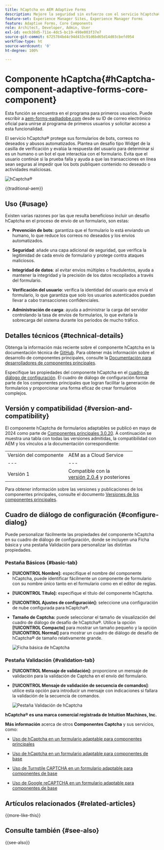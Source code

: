 ```yaml
---
title: hCaptcha en AEM Adaptive Forms
description: Mejore la seguridad sin esfuerzo con el servicio hCaptcha®. Guía paso a paso en el interior
feature-set: Experience Manager Sites, Experience Manager Forms
feature: Adaptive Forms, Core Components
role: Architect, Developer, Admin, User
exl-id: eecb38d5-711e-4dc5-bc19-498e003f37e7
source-git-commit: 6725784bd4c94d433c91d6bd65d14d03cbefd954
workflow-type: ht
source-wordcount: '0'
ht-degree: 100%

---
```



# Componente hCaptcha{#hCaptcha-component-adaptive-forms-core-component}

<span class="preview"> Esta función se encuentra en el programa para primeros usuarios. Puede escribir a aem-forms-ea@adobe.com desde su ID de correo electrónico oficial para unirse al programa de primeros usuarios y solicitar acceso a esta funcionalidad. </span>

El servicio hCaptcha® protege sus formularios de bots, correos no deseados y abusos automatizados. Plantea un desafío tipo Widget de la casilla de verificación y evalúa la respuesta del usuario para determinar si es un humano o un bot el que interactúa con el formulario. Evita que el usuario continúe si la prueba falla y ayuda a que las transacciones en línea sean seguras al impedir que los bots publiquen contenido no deseado o actividades maliciosas.

![hCaptcha®](/help/adaptive-forms/assets/hCaptcha-challenge.png)

{{traditional-aem}}

## Uso {#usage}

Existen varias razones por las que resulta beneficioso incluir un desafío hCaptcha en el proceso de envío de un formulario, son estas:

- **Prevención de bots**: garantiza que el formulario lo está enviando un humano, lo que reduce los correos no deseados y los envíos automatizados.

- **Seguridad**: añade una capa adicional de seguridad, que verifica la legitimidad de cada envío de formulario y protege contra ataques maliciosos.

- **Integridad de datos**: al evitar envíos múltiples o fraudulentos, ayuda a mantener la integridad y la precisión de los datos recopilados a través del formulario.

- **Verificación del usuario**: verifica la identidad del usuario que envía el formulario, lo que garantiza que solo los usuarios autenticados puedan llevar a cabo transacciones confidenciales.

- **Administración de carga**: ayuda a administrar la carga del servidor controlando la tasa de envíos de formularios, lo que evitaría la sobrecarga del sistema durante los periodos de mucho tráfico.

## Detalles técnicos {#technical-details}

Obtenga la información más reciente sobre el componente hCaptcha en la documentación técnica de [GitHub](https://github.com/adobe/aem-core-forms-components/blob/master/ui.af.apps/src/main/content/jcr_root/apps/core/fd/components/form/hCaptcha/v1/hCaptcha/README.md). Para obtener más información sobre el desarrollo de componentes principales, consulte la [Documentación para desarrolladores de componentes principales](/help/developing/overview.md).

Especifique las propiedades del componente hCaptcha en el [cuadro de diálogo de configuración](#configure-dialog). El cuadro de diálogo de configuración forma parte de los componentes principales que logran facilitar la generación de formularios y proporcionar una forma eficaz de crear formularios complejos.

## Versión y compatibilidad {#version-and-compatibility}


El componente hCaptcha de formularios adaptables se publicó en mayo de 2024 como parte de [Componentes principales 3.0.20](https://github.com/adobe/aem-core-forms-components/commit/a4cb97131ffad47137a8f5f173401128a1cf3491). A continuación se muestra una tabla con todas las versiones admitidas, la compatibilidad con AEM y los vínculos a la documentación correspondiente:

|  |  |
|---|---|
| Versión del componente | AEM as a Cloud Service |
| --- | --- |
| Versión 1 | Compatible con la <br>[versión 2.0.4](/help/adaptive-forms/version.md) y posteriores | Compatible | Compatible |

Para obtener información sobre las versiones y publicaciones de los componentes principales, consulte el documento [Versiones de los componentes principales](/help/adaptive-forms/version.md).

## Cuadro de diálogo de configuración {#configure-dialog}

Puede personalizar fácilmente las propiedades del componente hCaptcha en su cuadro de diálogo de configuración, donde se incluyen una Ficha básica y una pestaña Validación para personalizar las distintas propiedades.

### Pestaña Básicos {#basic-tab}

- **[!UICONTROL Nombre]:** especifique el nombre del componente hCaptcha, puede identificar fácilmente un componente de formulario con su nombre único tanto en el formulario como en el editor de reglas.
- **[!UICONTROL Título]:** especifique el título del componente hCaptcha.
- **[!UICONTROL Ajustes de configuración]:** seleccione una configuración de nube configurada para hCaptcha®.
- **Tamaño de Captcha:** puede seleccionar el tamaño de visualización del cuadro de diálogo de desafío de hCaptcha®. Utilice la opción **[!UICONTROL Compacto]** para mostrar un tamaño pequeño y la opción **[!UICONTROL Normal]** para mostrar un cuadro de diálogo de desafío de hCaptcha® de tamaño relativamente grande.<!-- or **[!UICONTROL Invisible]** to validate hCaptcha&reg; without explicitly rendering the checkbox widget on the user interface. -->

  ![Ficha básica de hCaptcha](/help/adaptive-forms/assets/hcaptcha-basic.png)

### Pestaña Validación {#validation-tab}

- **[!UICONTROL Mensaje de validación]:** proporcione un mensaje de validación para la validación de Captcha en el envío del formulario.
- **[!UICONTROL Mensaje de validación de secuencia de comandos]**: utilice esta opción para introducir un mensaje con indicaciones si fallara la validación de la secuencia de comandos.

  ![Pestaña Validación de hCaptcha](/help/adaptive-forms/assets/hcaptcha-validation-tab.png)

**hCaptcha® es una marca comercial registrada de Intuition Machines, Inc.**

**Más información** acerca de otros **Componentes Captcha** y sus servicios, como:

- [Uso de hCaptcha en un formulario adaptable para componentes principales](https://experienceleague.adobe.com/es/docs/experience-manager-cloud-service/content/forms/adaptive-forms-authoring/authoring-adaptive-forms-core-components/create-an-adaptive-form-on-forms-cs/integrate-adaptive-forms-hcaptcha-core-components)

- [Uso de hCaptcha en un formulario adaptable para componentes de base](https://experienceleague.adobe.com/es/docs/experience-manager-cloud-service/content/forms/adaptive-forms-authoring/authoring-adaptive-forms-foundation-components/add-components-to-an-adaptive-form/integrate-adaptive-forms-hcaptcha)

- [Uso de Turnstile CAPTCHA en un formulario adaptable para componentes de base](https://experienceleague.adobe.com/es/docs/experience-manager-cloud-service/content/forms/adaptive-forms-authoring/authoring-adaptive-forms-foundation-components/add-components-to-an-adaptive-form/integrate-adaptive-forms-turnstile)

- [Uso de Google reCAPTCHA en un formulario adaptable para componentes de base](https://experienceleague.adobe.com/es/docs/experience-manager-cloud-service/content/forms/adaptive-forms-authoring/authoring-adaptive-forms-core-components/create-an-adaptive-form-on-forms-cs/captcha-adaptive-forms-core-components)

## Artículos relacionados {#related-articles}

{{more-like-this}}

## Consulte también {#see-also}

{{see-also}}

